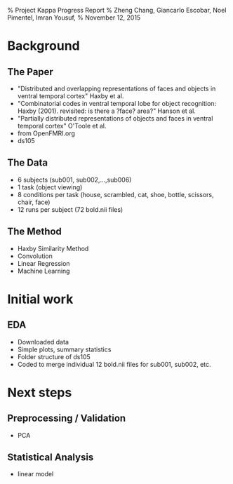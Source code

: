 % Project Kappa Progress Report% Zheng Chang, Giancarlo Escobar, Noel Pimentel, Imran Yousuf, % November 12, 2015# Background## The Paper- "Distributed and overlapping representations of faces and objects in ventral temporal cortex" Haxby et al.- "Combinatorial codes in ventral temporal lobe for object recognition: Haxby (2001). revisited: is there a ?face? area?" Hanson et al.- "Partially distributed representations of objects and faces in ventral temporal cortex" O'Toole et al.- from OpenFMRI.org- ds105 ## The Data- 6 subjects (sub001, sub002,...,sub006)
- 1 task (object viewing)- 8 conditions per task (house, scrambled, cat, shoe, bottle, scissors, chair, face)
- 12 runs per subject (72 bold.nii files)## The Method

- Haxby Similarity Method
- Convolution- Linear Regression
- Machine Learning# Initial work## EDA- Downloaded data- Simple plots, summary statistics
- Folder structure of ds105
- Coded to merge individual 12 bold.nii files for sub001, sub002, etc.# Next steps## Preprocessing / Validation- PCA## Statistical Analysis- linear model